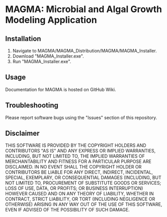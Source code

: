 # MAGMA: Microbial and Algal Growth Modeling Application
## Installation
1. Navigate to MAGMA/MAGMA_Distribution/MAGMA/MAGMA_Installer.
2. Download "MAGMA_Installer.exe".
3. Run "MAGMA_Installer.exe".
## Usage
Documentation for MAGMA is hosted on GitHub Wiki.
## Troubleshooting
Please report software bugs using the "Issues" section of this repository.
## Disclaimer
THIS SOFTWARE IS PROVIDED BY THE COPYRIGHT HOLDERS AND CONTRIBUTORS "AS IS"
AND ANY EXPRESS OR IMPLIED WARRANTIES, INCLUDING, BUT NOT LIMITED TO, THE
IMPLIED WARRANTIES OF MERCHANTABILITY AND FITNESS FOR A PARTICULAR PURPOSE ARE
DISCLAIMED. IN NO EVENT SHALL THE COPYRIGHT HOLDER OR CONTRIBUTORS BE LIABLE
FOR ANY DIRECT, INDIRECT, INCIDENTAL, SPECIAL, EXEMPLARY, OR CONSEQUENTIAL
DAMAGES (INCLUDING, BUT NOT LIMITED TO, PROCUREMENT OF SUBSTITUTE GOODS OR
SERVICES; LOSS OF USE, DATA, OR PROFITS; OR BUSINESS INTERRUPTION) HOWEVER
CAUSED AND ON ANY THEORY OF LIABILITY, WHETHER IN CONTRACT, STRICT LIABILITY,
OR TORT (INCLUDING NEGLIGENCE OR OTHERWISE) ARISING IN ANY WAY OUT OF THE USE
OF THIS SOFTWARE, EVEN IF ADVISED OF THE POSSIBILITY OF SUCH DAMAGE.

